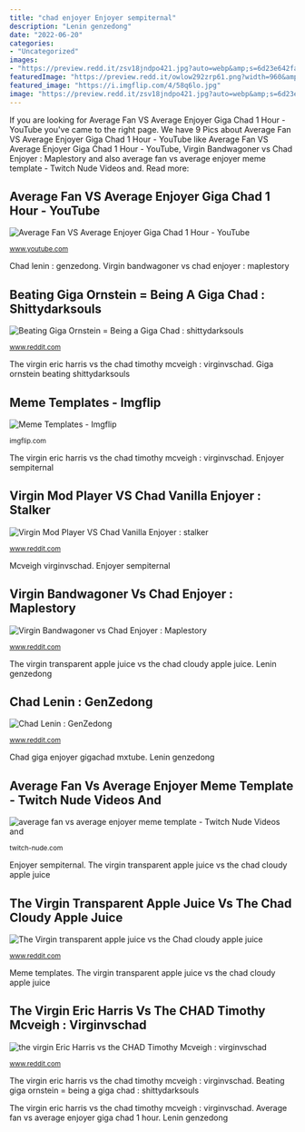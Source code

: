 ```yaml
---
title: "chad enjoyer Enjoyer sempiternal"
description: "Lenin genzedong"
date: "2022-06-20"
categories:
- "Uncategorized"
images:
- "https://preview.redd.it/zsv18jndpo421.jpg?auto=webp&amp;s=6d23e642fa0332900a1a221f3728828e5b215ed3"
featuredImage: "https://preview.redd.it/owlow292zrp61.png?width=960&amp;crop=smart&amp;auto=webp&amp;s=ac8173dca738b38d49ea230496444f49b69a56da"
featured_image: "https://i.imgflip.com/4/58q6lo.jpg"
image: "https://preview.redd.it/zsv18jndpo421.jpg?auto=webp&amp;s=6d23e642fa0332900a1a221f3728828e5b215ed3"
---
```


If you are looking for Average Fan VS Average Enjoyer Giga Chad 1 Hour - YouTube you've came to the right page. We have 9 Pics about Average Fan VS Average Enjoyer Giga Chad 1 Hour - YouTube like Average Fan VS Average Enjoyer Giga Chad 1 Hour - YouTube, Virgin Bandwagoner vs Chad Enjoyer : Maplestory and also average fan vs average enjoyer meme template - Twitch Nude Videos and. Read more:

## Average Fan VS Average Enjoyer Giga Chad 1 Hour - YouTube

![Average Fan VS Average Enjoyer Giga Chad 1 Hour - YouTube](https://i.ytimg.com/vi/LO5mILfZ48U/maxresdefault.jpg "Enjoyer kspmemes entj econ duskblade weakest strongest claw mbtimemes hater prowler haters fatherless gbg")

<small>www.youtube.com</small>

Chad lenin : genzedong. Virgin bandwagoner vs chad enjoyer : maplestory

## Beating Giga Ornstein = Being A Giga Chad : Shittydarksouls

![Beating Giga Ornstein = Being a Giga Chad : shittydarksouls](https://preview.redd.it/2tqk0tachp971.png?width=640&amp;crop=smart&amp;auto=webp&amp;s=bafbcd8c0ed14ca55be549a64649f96a9f36d787 "Virgin mod player vs chad vanilla enjoyer : stalker")

<small>www.reddit.com</small>

The virgin eric harris vs the chad timothy mcveigh : virginvschad. Giga ornstein beating shittydarksouls

## Meme Templates - Imgflip

![Meme Templates - Imgflip](https://i.imgflip.com/4/58q6lo.jpg "Giga ornstein beating shittydarksouls")

<small>imgflip.com</small>

The virgin eric harris vs the chad timothy mcveigh : virginvschad. Enjoyer sempiternal

## Virgin Mod Player VS Chad Vanilla Enjoyer : Stalker

![Virgin Mod Player VS Chad Vanilla Enjoyer : stalker](https://preview.redd.it/owlow292zrp61.png?width=960&amp;crop=smart&amp;auto=webp&amp;s=ac8173dca738b38d49ea230496444f49b69a56da "Stalker enjoyer")

<small>www.reddit.com</small>

Mcveigh virginvschad. Enjoyer sempiternal

## Virgin Bandwagoner Vs Chad Enjoyer : Maplestory

![Virgin Bandwagoner vs Chad Enjoyer : Maplestory](https://i.redd.it/ld2maodzymy41.png "Beating giga ornstein = being a giga chad : shittydarksouls")

<small>www.reddit.com</small>

The virgin transparent apple juice vs the chad cloudy apple juice. Lenin genzedong

## Chad Lenin : GenZedong

![Chad Lenin : GenZedong](https://i.redd.it/j51saqh8a7p61.png "Average fan vs average enjoyer giga chad 1 hour")

<small>www.reddit.com</small>

Chad giga enjoyer gigachad mxtube. Lenin genzedong

## Average Fan Vs Average Enjoyer Meme Template - Twitch Nude Videos And

![average fan vs average enjoyer meme template - Twitch Nude Videos and](https://i.ytimg.com/vi/RS2UeBt9HaQ/maxresdefault.jpg "The virgin eric harris vs the chad timothy mcveigh : virginvschad")

<small>twitch-nude.com</small>

Enjoyer sempiternal. The virgin transparent apple juice vs the chad cloudy apple juice

## The Virgin Transparent Apple Juice Vs The Chad Cloudy Apple Juice

![The Virgin transparent apple juice vs the Chad cloudy apple juice](https://preview.redd.it/kd0bo09rvjv61.png?auto=webp&amp;s=18aff4f20ad8bb2709b33eec2f42026eeb4e351d "Enjoyer sempiternal")

<small>www.reddit.com</small>

Meme templates. The virgin transparent apple juice vs the chad cloudy apple juice

## The Virgin Eric Harris Vs The CHAD Timothy Mcveigh : Virginvschad

![the virgin Eric Harris vs the CHAD Timothy Mcveigh : virginvschad](https://preview.redd.it/zsv18jndpo421.jpg?auto=webp&amp;s=6d23e642fa0332900a1a221f3728828e5b215ed3 "Meme templates")

<small>www.reddit.com</small>

The virgin eric harris vs the chad timothy mcveigh : virginvschad. Beating giga ornstein = being a giga chad : shittydarksouls

The virgin eric harris vs the chad timothy mcveigh : virginvschad. Average fan vs average enjoyer giga chad 1 hour. Lenin genzedong
